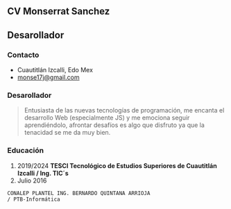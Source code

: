 ## CV Monserrat Sanchez
## Desarollador
### Contacto
- Cuautitlán Izcalli, Edo Mex
- monse17j@gmail.com
### Desarollador
>  Entusiasta de las nuevas tecnologías  de programación, me encanta el desarrollo Web (especialmente JS) y me  emociona seguir aprendiéndolo, afrontar desafíos es algo que disfruto ya que la tenacidad se me da muy bien. 
### Educación
1.  2019/2024 **TESCI Tecnológico de Estudios Superiores de Cuautitlán Izcalli / Ing. TIC´s**
2. Julio 2016 
``` 
CONALEP PLANTEL ING. BERNARDO QUINTANA ARRIOJA
/ PTB-Informática 
``` 
